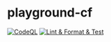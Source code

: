 # playground-cf
[![CodeQL](https://github.com/blck-snwmn/playground-cf/actions/workflows/github-code-scanning/codeql/badge.svg)](https://github.com/blck-snwmn/playground-cf/actions/workflows/github-code-scanning/codeql)
[![Lint & Format & Test](https://github.com/blck-snwmn/playground-cf/actions/workflows/ci.yaml/badge.svg)](https://github.com/blck-snwmn/playground-cf/actions/workflows/ci.yaml)
